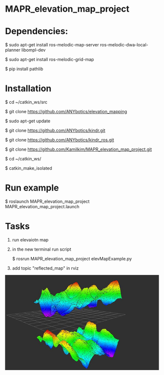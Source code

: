 # MAPR_elevation_map_project

# Dependencies:

$ sudo apt-get install ros-melodic-map-server ros-melodic-dwa-local-planner libompl-dev

$ sudo apt-get install ros-melodic-grid-map

$ pip install pathlib

# Installation

$ cd ~/catkin_ws/src

$ git clone https://github.com/ANYbotics/elevation_mapping

$ sudo apt-get update

$ git clone https://github.com/ANYbotics/kindr.git

$ git clone https://github.com/ANYbotics/kindr_ros.git

$ git clone https://github.com/Kamilkim/MAPR_elevation_map_project.git

$ cd ~/catkin_ws/

$ catkin_make_isolated

# Run example

$ roslaunch MAPR_elevation_map_project MAPR_elevation_map_project.launch

# Tasks

1. run elevaiotn map

2. in the new terminal run script 

    $ rosrun MAPR_elevation_map_project elevMapExample.py

3. add topic "reflected_map" in rviz

![Mapa](https://github.com/Kamilkim/MAPR_elevation_map_project/blob/master/doc/Elevation_map.JPG)
